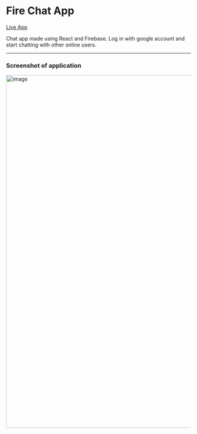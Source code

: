 # Fire Chat App

[Live App](https://fire-chat-2022.netlify.app/)

Chat app made using React and Firebase. Log in with google account and start chatting with other online users.

---
### Screenshot of application
<img width="960" alt="image" src="https://user-images.githubusercontent.com/100353887/188859976-0cd1c49c-51d7-42d9-a2bb-dc5496f69929.png">
